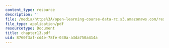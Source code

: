 ```yaml
---
content_type: resource
description: ''
file: /media/https%3A/open-learning-course-data-rc.s3.amazonaws.com/res-18-004-the-torch-or-the-firehose-a-guide-to-section-teaching-spring-2009/8760f3afcd4e78fe030aa3da750a414a_chapter13.pdf
file_type: application/pdf
resourcetype: Document
title: chapter13.pdf
uid: 8760f3af-cd4e-78fe-030a-a3da750a414a
---
```

